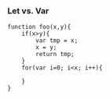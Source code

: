 ### Let vs. Var

	function foo(x,y){
		if(x>y){
			var tmp = x;
			x = y;
			return tmp;
		}
		for(var i=0; i<x; i++){
			
		}
	}
<!--stackedit_data:
eyJoaXN0b3J5IjpbMTYwMTI4NDExMV19
-->